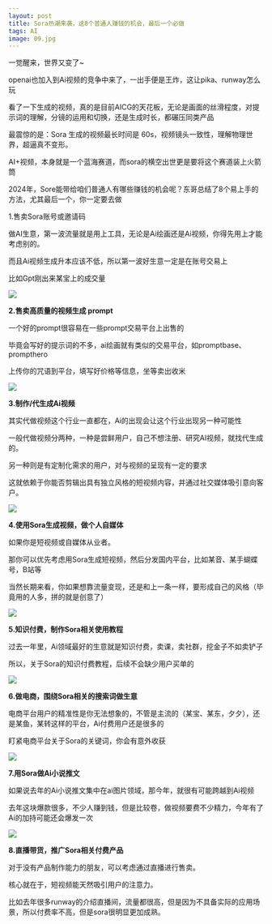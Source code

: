```yaml
---
layout: post
title: Sora热潮来袭，这8个普通人赚钱的机会，最后一个必做
tags: AI
image: 09.jpg
---
```


一觉醒来，世界又变了~

openai也加入到Ai视频的竞争中来了，一出手便是王炸，这让pika、runway怎么玩

看了一下生成的视频，真的是目前AICG的天花板，无论是画面的丝滑程度，对提示词的理解，分镜的运用和切换，还是生成时长，都碾压同类产品

最震惊的是：Sora 生成的视频最长时间是 60s，视频镜头一致性，理解物理世界，超逼真不变形。



AI+视频，本身就是一个蓝海赛道，而sora的横空出世更是要将这个赛道装上火箭筒

2024年，Sore能带给咱们普通人有哪些赚钱的机会呢？东哥总结了8个易上手的方法，尤其最后一个，你一定要去做

1.售卖Sora账号或邀请码

做AI生意，第一波流量就是用上工具，无论是Ai绘画还是Ai视频，你得先用上才能考虑别的。

而且Ai视频生成升本应该不低，所以第一波好生意一定是在账号交易上

比如Gpt刚出来某宝上的成交量

![]({{site.baseurl}}/img/ai-1.png)



**2.售卖高质量的视频生成 prompt**

一个好的prompt很容易在一些prompt交易平台上出售的

毕竟会写好的提示词的不多，ai绘画就有类似的交易平台，如promptbase、prompthero

上传你的咒语到平台，填写好价格等信息，坐等卖出收米

![]({{site.baseurl}}/img/ai-2.png)



**3.制作/代生成Ai视频**

其实代做视频这个行业一直都在，Ai的出现会让这个行业出现另一种可能性

一般代做视频分两种，一种是尝鲜用户，自己不想注册、研究AI视频，就找代生成的。

另一种则是有定制化需求的用户，对与视频的呈现有一定的要求

这就依赖于你能否剪辑出具有独立风格的短视频内容，并通过社交媒体吸引意向客户。

![]({{site.baseurl}}/img/ai-3.png)



**4.使用Sora生成视频，做个人自媒体**

如果你是短视频或自媒体从业者。

那你可以优先考虑用Sora生成短视频，然后分发国内平台，比如某音、某手蝴蝶号，B站等

当然长期来看，你如果想靠流量变现，还是和上一条一样，要形成自己的风格（毕竟用的人多，拼的就是创意了）

![]({{site.baseurl}}/img/ai-4.png)



**5.知识付费，制作Sora相关使用教程**

过去一年里，Ai领域最好的生意就是知识付费，卖课，卖社群，挖金子不如卖铲子

所以，关于Sora的知识付费教程，后续不会缺少用户买单的

![]({{site.baseurl}}/img/ai-5.png)



**6.做电商，围绕Sora相关的搜索词做生意**

电商平台用户的精准性是你无法想象的，不管是主流的（某宝、某东，夕夕），还是某鱼，某转这样的平台，Ai付费用户还是很多的

盯紧电商平台关于Sora的关键词，你会有意外收获

![]({{site.baseurl}}/img/ai-6.png)



**7.用Sora做Ai小说推文**

如果说去年的Ai小说推文集中在ai图片领域，那今年，就很有可能跨越到Ai视频

去年这块爆款很多，不少人赚到钱，但是比较卷，做视频要费不少精力，今年有了Ai的加持可能还会爆发一次

![]({{site.baseurl}}/img/ai-7.png)



**8.直播带货，推广Sora相关付费产品**

对于没有产品制作能力的朋友，可以考虑通过直播进行售卖。

核心就在于，短视频能天然吸引用户的注意力。

比如去年很多runway的介绍直播间，流量都很高，但是因为不具备实际的应用场景，所以付费率不高，但是sora很明显更加成熟。
